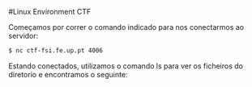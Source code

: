 #Linux Environment CTF

Começamos por correr o comando indicado para nos conectarmos ao servidor:

```bash
$ nc ctf-fsi.fe.up.pt 4006
```
Estando conectados, utilizamos o comando ls para ver os ficheiros do diretorio e encontramos o seguinte:
